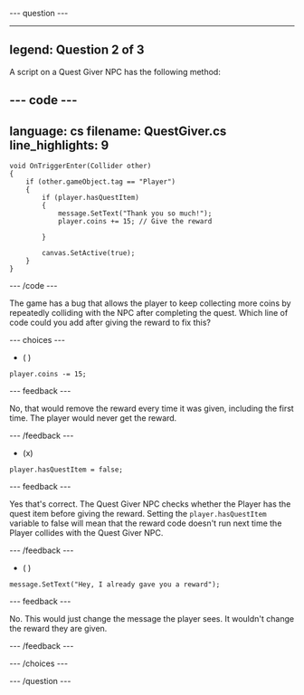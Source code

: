 
--- question ---

---
legend: Question 2 of 3
---

A script on a Quest Giver NPC has the following method:

--- code ---
---
language: cs
filename: QuestGiver.cs
line_highlights: 9
---
    void OnTriggerEnter(Collider other)
    {
        if (other.gameObject.tag == "Player")
        {
            if (player.hasQuestItem)
            {
                message.SetText("Thank you so much!");
                player.coins += 15; // Give the reward

            }

            canvas.SetActive(true);
        }
    }
--- /code ---

The game has a bug that allows the player to keep collecting more coins by repeatedly colliding with the NPC after completing the quest. Which line of code could you add after giving the reward to fix this?

--- choices ---

- ( ) 
```
player.coins -= 15;
```

  --- feedback ---

  No, that would remove the reward every time it was given, including the first time. The player would never get the reward.

  --- /feedback ---

- (x) 
```
player.hasQuestItem = false;
```

  --- feedback ---

Yes that's correct. The Quest Giver NPC checks whether the Player has the quest item before giving the reward. Setting the `player.hasQuestItem` variable to false will mean that the reward code doesn't run next time the Player collides with the Quest Giver NPC. 

  --- /feedback ---

- ( ) 
```
message.SetText("Hey, I already gave you a reward");
```

  --- feedback ---

No. This would just change the message the player sees. It wouldn't change the reward they are given. 

  --- /feedback ---

--- /choices ---

--- /question ---

